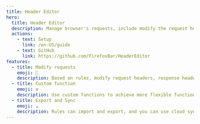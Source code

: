 ```yaml
---
title: Header Editor
hero:
  title: Header Editor
  description: Manage browser's requests, include modify the request headers and response headers, redirect requests, cancel requests
  actions:
    - text: Setup
      link: /en-US/guide
    - text: GitHub
      link: https://github.com/FirefoxBar/HeaderEditor
features:
  - title: Modify requests
    emoji: 🚥
    description: Based on rules, modify request headers, response headers, and redirect
  - title: Custom function
    emoji: ⚙️
    description: Use custom functions to achieve more flexible functionality
  - title: Export and Sync
    emoji: ☁️
    description: Rules can import and export, and you can use cloud sync
---
```

